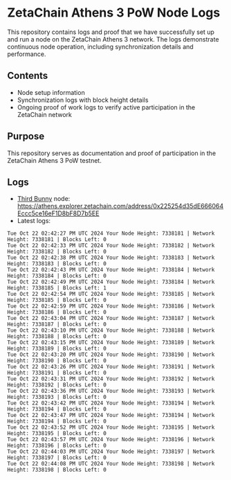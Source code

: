 # ZetaChain Athens 3 PoW Node Logs
This repository contains logs and proof that we have successfully set up and run a node on the ZetaChain Athens 3 network. The logs demonstrate continuous node operation, including synchronization details and performance.

## Contents
- Node setup information
- Synchronization logs with block height details
- Ongoing proof of work logs to verify active participation in the ZetaChain network

## Purpose
This repository serves as documentation and proof of participation in the ZetaChain Athens 3 PoW testnet.

## Logs

- [Third Bunny](https://thirdbunny.xyz/) node: https://athens.explorer.zetachain.com/address/0x225254d35dE666064Eccc5ce16eF1D8bF8D7b5EE
- Latest logs:
```
Tue Oct 22 02:42:27 PM UTC 2024 Your Node Height: 7338181 | Network Height: 7338181 | Blocks Left: 0
Tue Oct 22 02:42:33 PM UTC 2024 Your Node Height: 7338182 | Network Height: 7338182 | Blocks Left: 0
Tue Oct 22 02:42:38 PM UTC 2024 Your Node Height: 7338183 | Network Height: 7338183 | Blocks Left: 0
Tue Oct 22 02:42:43 PM UTC 2024 Your Node Height: 7338184 | Network Height: 7338184 | Blocks Left: 0
Tue Oct 22 02:42:49 PM UTC 2024 Your Node Height: 7338184 | Network Height: 7338185 | Blocks Left: 1
Tue Oct 22 02:42:54 PM UTC 2024 Your Node Height: 7338185 | Network Height: 7338185 | Blocks Left: 0
Tue Oct 22 02:42:59 PM UTC 2024 Your Node Height: 7338186 | Network Height: 7338186 | Blocks Left: 0
Tue Oct 22 02:43:04 PM UTC 2024 Your Node Height: 7338187 | Network Height: 7338187 | Blocks Left: 0
Tue Oct 22 02:43:10 PM UTC 2024 Your Node Height: 7338188 | Network Height: 7338188 | Blocks Left: 0
Tue Oct 22 02:43:15 PM UTC 2024 Your Node Height: 7338189 | Network Height: 7338189 | Blocks Left: 0
Tue Oct 22 02:43:20 PM UTC 2024 Your Node Height: 7338190 | Network Height: 7338190 | Blocks Left: 0
Tue Oct 22 02:43:26 PM UTC 2024 Your Node Height: 7338191 | Network Height: 7338191 | Blocks Left: 0
Tue Oct 22 02:43:31 PM UTC 2024 Your Node Height: 7338192 | Network Height: 7338192 | Blocks Left: 0
Tue Oct 22 02:43:36 PM UTC 2024 Your Node Height: 7338193 | Network Height: 7338193 | Blocks Left: 0
Tue Oct 22 02:43:42 PM UTC 2024 Your Node Height: 7338194 | Network Height: 7338194 | Blocks Left: 0
Tue Oct 22 02:43:47 PM UTC 2024 Your Node Height: 7338194 | Network Height: 7338194 | Blocks Left: 0
Tue Oct 22 02:43:52 PM UTC 2024 Your Node Height: 7338195 | Network Height: 7338195 | Blocks Left: 0
Tue Oct 22 02:43:57 PM UTC 2024 Your Node Height: 7338196 | Network Height: 7338196 | Blocks Left: 0
Tue Oct 22 02:44:03 PM UTC 2024 Your Node Height: 7338197 | Network Height: 7338197 | Blocks Left: 0
Tue Oct 22 02:44:08 PM UTC 2024 Your Node Height: 7338198 | Network Height: 7338198 | Blocks Left: 0
```
